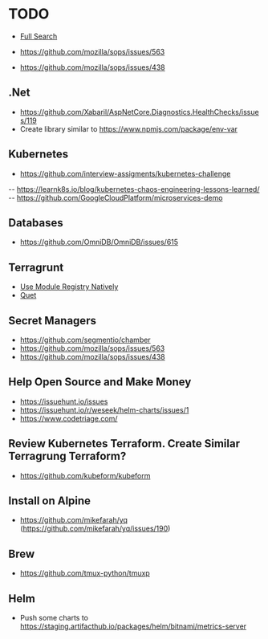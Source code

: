# TODO

- [Full Search](http://issuehub.io/?label%5B%5D=help+wanted&language=go)

- https://github.com/mozilla/sops/issues/563
- https://github.com/mozilla/sops/issues/438

## .Net

- https://github.com/Xabaril/AspNetCore.Diagnostics.HealthChecks/issues/119
- Create library similar to https://www.npmjs.com/package/env-var

## Kubernetes

- https://github.com/interview-assigments/kubernetes-challenge

-- https://learnk8s.io/blog/kubernetes-chaos-engineering-lessons-learned/
-- https://github.com/GoogleCloudPlatform/microservices-demo

## Databases

- https://github.com/OmniDB/OmniDB/issues/615

## Terragrunt

- [Use Module Registry Natively](https://github.com/gruntwork-io/terragrunt/issues/311)
- [Quet](https://github.com/gruntwork-io/terragrunt/issues/432)

## Secret Managers

- https://github.com/segmentio/chamber
- https://github.com/mozilla/sops/issues/563
- https://github.com/mozilla/sops/issues/438

## Help Open Source and Make Money

- https://issuehunt.io/issues
- https://issuehunt.io/r/weseek/helm-charts/issues/1
- https://www.codetriage.com/

## Review Kubernetes Terraform. Create Similar Terragrung Terraform?

- https://github.com/kubeform/kubeform

## Install on Alpine

- https://github.com/mikefarah/yq (https://github.com/mikefarah/yq/issues/190)

## Brew

- https://github.com/tmux-python/tmuxp

## Helm

- Push some charts to https://staging.artifacthub.io/packages/helm/bitnami/metrics-server
